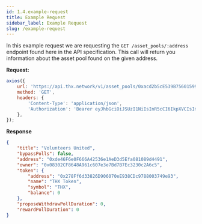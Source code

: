 ```yaml
---
id: 1.4.example-request
title: Example Request
sidebar_label: Example Request
slug: /example-request
---
```


In this example request we are requesting the `GET /asset_pools/:address` endpoint found here in the API specification. This call will return you information about the asset pool found on the given address.

**Request:**
```javascript
axios({
    url: 'https://api.thx.network/v1/asset_pools/0xacd2b5cE539B75601599c0A6348a828063B55FC7', 
    method: 'GET',
    headers: {
        'Content-Type': 'application/json',
        'Authorization': 'Bearer eyJhbGciOiJSUzI1NiIsInR5cCI6IkpXVCIsImtpZCI6ImtNV0FGWDdIenh2ek52R3JXNkpQZUJhUXdvY21LRzZnSUNzWUd1dUMtTjQifQ.eyJqdGkiOiJ6WW5vTjI0VUZ1Z1NRRDNfRVp0OVciLCJpYXQiOjE2MTQ2NzYyNjIsImV4cCI6MTYxNDY3Njg2Miwic2NvcGUiOiJvcGVuaWQgYWRtaW4iLCJpc3MiOiJodHRwOi8vbG9jYWxob3N0OjMwMDAiLCJhdWQiOiJfbG50Wk1yWVRMZG9jX0VxeGQxbVoifQ.FubTCity_twCn2vrSKrzTyRscWNxEh4iV62i_yFHMTNOXkX5tX1ZH4syDqd7jEWfGP8Rzcc4DoIqDu-5IZQ6Pyrf-78LxRmfy_h0eNml7x-0X18lo6by20dfR9u7I2vdkb9c8YyNkFpK_ywJJwufoEfOhm1PPRCUcjAV1MX_nLbK4kgAp1NIeYqDENyb7LM3taC1HLdrzRYZhekD1W48895SJWSW12Ljm_seDXRQa1e_5neIjmC22JT98q26fPBRRxi1ZUyj0qks68grlD1k4hadosODwqQjFMTupg5KCqVt5T4WzrboY-jdgl-hURS3W3W8sHRyUWA0mB6M3LH7Rg',
    },
});
```

**Response**
```json
{
    "title": "Volunteers United",
    "bypassPolls": false,
    "address": "0xde46F6e0F666A42536e1AeD3d5Efa081089d4491",
    "owner": "0x08302CF8648A961c607e3e7Bd7B7Ec3230c2A6c5",
    "token": {
        "address": "0x278Ff6d33826D906070eE938CDc9788003749e93",
        "name": "THX Token",
        "symbol": "THX",
        "balance": 0
    },
    "proposeWithdrawPollDuration": 0,
    "rewardPollDuration": 0
}
```